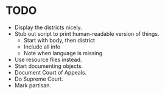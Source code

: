 TODO
====

* Display the districts nicely.
* Stub out script to print human-readable version of things.
  - Start with body, then district
  - Include all info
  - Note when language is missing
* Use resource files instead.
* Start documenting objects.
* Document Court of Appeals.
* Do Supreme Court.
* Mark partisan.